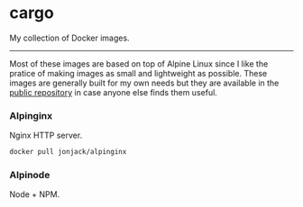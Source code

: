 # cargo

My collection of Docker images.

---

Most of these images are based on top of Alpine Linux since I like the pratice of making images as small and lightweight as possible. These images are generally built for my own needs but they are available in the [public repository](https://hub.docker.com/u/jonjack/) in case anyone else finds them useful. 

### Alpinginx

Nginx HTTP server.

```bash
docker pull jonjack/alpinginx
```

### Alpinode

Node + NPM.